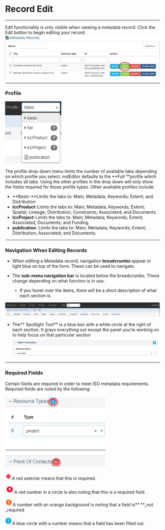 # Record Edit

---

Edit functionality is only visible when viewing a metadata record. Click the Edit button to begin editing your record.![](/assets/edit_button.png)

---

### Profile

![](/assets/profile_drop_down.png)

The profile drop-down menu limits the number of available tabs depending on which profile you select. mdEditor defaults to the **Full **profile which includes all tabs. Using the other profiles in the drop down will only show the fields required for those profile types. Other available profiles include:

* **Basic-**Limits the tabs to: Main; Metadata; Keywords; Extent; and Distribution
* **lccProduct**-Limits the tabs to: Main; Metadata; Keywords; Extent; Spatial; Lineage; Distribution; Constraints; Associated; and Documents.
* **lccProject**-Limits the tabs to: Main; Metadata; Keywords; Extent; Associated; Documents; and Funding.
* **publication**: Limits the tabs to: Main; Metadata; Keywords; Extent; Distribution; Associated; and Documents.

---

### Navigation When Editing Records

* When editing a Metadata record, navigation **breadcrumbs** appear in light blue on top of the form. These can be used to navigate.

* The **sub-menu navigation bar** is located below the breadcrumbs.  These change depending on what function is in use.

  * If you hover over the items, there will be a short description of what each section is.

![](/assets/high_level.png)

* The** Spotlight Tool** is a blue box with a white circle at the right of each section.  It grays everything out except the panel you’re working on to help focus on that particular section![](/assets/spotlight_tool.png)

---

### **Required Fields**

Certain fields are required in order to meet ISO metadata requirements. Required fields are noted by the following.

#### ![](/assets/required_field_icons_annotated.png)

![](/assets/red_asterisk.png)A red asterisk means that this is required.

![](/assets/red_number.png)A red number in a circle is also noting that this is a required field.

![](/assets/orange_ast.png)A number with an orange background is noting that a field is** **\_not \_required

![](/assets/blue_number.png)A blue circle with a number means that a field has been filled out.

